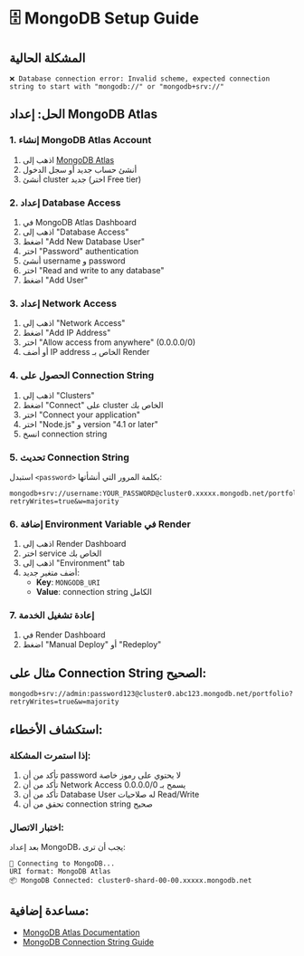 # 🗄️ MongoDB Setup Guide

## المشكلة الحالية
```
❌ Database connection error: Invalid scheme, expected connection string to start with "mongodb://" or "mongodb+srv://"
```

## الحل: إعداد MongoDB Atlas

### 1. إنشاء MongoDB Atlas Account
1. اذهب إلى [MongoDB Atlas](https://www.mongodb.com/atlas)
2. أنشئ حساب جديد أو سجل الدخول
3. أنشئ cluster جديد (اختر Free tier)

### 2. إعداد Database Access
1. في MongoDB Atlas Dashboard
2. اذهب إلى "Database Access"
3. اضغط "Add New Database User"
4. اختر "Password" authentication
5. أنشئ username و password
6. اختر "Read and write to any database"
7. اضغط "Add User"

### 3. إعداد Network Access
1. اذهب إلى "Network Access"
2. اضغط "Add IP Address"
3. اختر "Allow access from anywhere" (0.0.0.0/0)
4. أو أضف IP address الخاص بـ Render

### 4. الحصول على Connection String
1. اذهب إلى "Clusters"
2. اضغط "Connect" على cluster الخاص بك
3. اختر "Connect your application"
4. اختر "Node.js" و version "4.1 or later"
5. انسخ connection string

### 5. تحديث Connection String
استبدل `<password>` بكلمة المرور التي أنشأتها:
```
mongodb+srv://username:YOUR_PASSWORD@cluster0.xxxxx.mongodb.net/portfolio?retryWrites=true&w=majority
```

### 6. إضافة Environment Variable في Render
1. اذهب إلى Render Dashboard
2. اختر service الخاص بك
3. اذهب إلى "Environment" tab
4. أضف متغير جديد:
   - **Key**: `MONGODB_URI`
   - **Value**: connection string الكامل

### 7. إعادة تشغيل الخدمة
1. في Render Dashboard
2. اضغط "Manual Deploy" أو "Redeploy"

## مثال على Connection String الصحيح:
```
mongodb+srv://admin:password123@cluster0.abc123.mongodb.net/portfolio?retryWrites=true&w=majority
```

## استكشاف الأخطاء:

### إذا استمرت المشكلة:
1. تأكد من أن password لا يحتوي على رموز خاصة
2. تأكد من أن Network Access يسمح بـ 0.0.0.0/0
3. تأكد من أن Database User له صلاحيات Read/Write
4. تحقق من أن connection string صحيح

### اختبار الاتصال:
بعد إعداد MongoDB، يجب أن ترى:
```
🔗 Connecting to MongoDB...
URI format: MongoDB Atlas
📦 MongoDB Connected: cluster0-shard-00-00.xxxxx.mongodb.net
```

## مساعدة إضافية:
- [MongoDB Atlas Documentation](https://docs.atlas.mongodb.com/)
- [MongoDB Connection String Guide](https://docs.mongodb.com/manual/reference/connection-string/)
